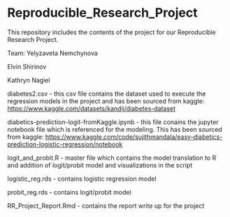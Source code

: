 # Reproducible_Research_Project

This repository includes the contents of the project for our Reproducible Research Project. 

Team: 
Yelyzaveta Nemchynova 

Elvin Shirinov 

Kathryn Nagiel


diabetes2.csv - this csv file contains the dataset used to execute the regression models in the project and has been sourced from kaggle: https://www.kaggle.com/datasets/kandij/diabetes-dataset 

diabetics-prediction-logit-fromKaggle.ipynb - this file conains the jupyter notebook file which is referenced for the modeling. This has been sourced from kaggle: https://www.kaggle.com/code/sujithmandala/easy-diabetics-prediction-logistic-regression/notebook

logit_and_probit.R - master file which contains the model translation to R and addition of logit/probit model and visualizations in the script

logistic_reg.rds - contains logistic regression model 

probit_reg.rds - contains logit/probit model 

RR_Project_Report.Rmd - contains the report write up for the project 




